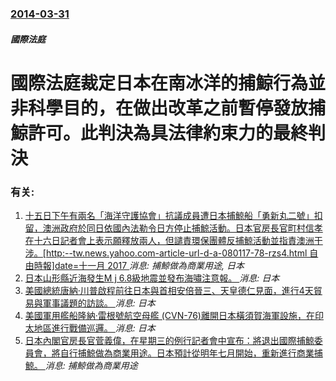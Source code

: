 ### [2014-03-31](/news/2014/03/31/index.md)

##### 國際法庭
# 國際法庭裁定日本在南冰洋的捕鯨行為並非科學目的，在做出改革之前暫停發放捕鯨許可。此判決為具法律約束力的最終判決




### 有关:

1. [十五日下午有兩名「海洋守護協會」抗議成員遭日本捕鯨船「勇新丸二號」扣留，澳洲政府於同日依國內法勒令日方停止捕鯨活動。日本官房長官町村信孝在十六日記者會上表示願釋放兩人，但譴責環保團體反捕鯨活動並指責澳洲干涉。[http:--tw.news.yahoo.com-article-url-d-a-080117-78-rzs4.html 自由時報]date=十一月 2017 ](/news/2008/01/16/十五日下午有兩名-海洋守護協會-抗議成員遭日本捕鯨船-勇新丸二號-扣留-澳洲政府於同日依國內法勒令日方停止捕鯨活動-日本.md) _消息: 捕鯨做為商業用途, 日本_
2. [ 日本山形縣近海發生M j 6.8級地震並發布海嘯注意報。 ](/news/2019/06/18/日本山形縣近海發生M-j-68級地震並發布海嘯注意報.md) _消息: 日本_
3. [美國總統唐納·川普啟程前往日本與首相安倍晉三、天皇德仁見面，進行4天貿易與軍事議題的訪談。 ](/news/2019/05/25/美國總統唐納-川普啟程前往日本與首相安倍晉三-天皇德仁見面-進行4天貿易與軍事議題的訪談.md) _消息: 日本_
4. [美國軍用艦船隆納·雷根號航空母艦 (CVN-76)離開日本橫須賀海軍設施，在印太地區進行戰備巡邏。 ](/news/2019/05/22/美國軍用艦船隆納-雷根號航空母艦-CVN-76-離開日本橫須賀海軍設施-在印太地區進行戰備巡邏.md) _消息: 日本_
5. [日本內閣官房長官菅義偉，在星期三的例行記者會中宣布：將退出國際捕鯨委員會，將自行捕鯨做為商業用途。日本預計從明年七月開始，重新進行商業捕鯨。 ](/news/2018/12/26/日本內閣官房長官菅義偉-在星期三的例行記者會中宣布-將退出國際捕鯨委員會-將自行捕鯨做為商業用途-日本預計從明年七月開始.md) _消息: 捕鯨做為商業用途_
